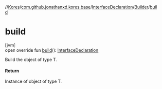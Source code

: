 //[Kores](../../../../index.md)/[com.github.jonathanxd.kores.base](../../index.md)/[InterfaceDeclaration](../index.md)/[Builder](index.md)/[build](build.md)

# build

[jvm]\
open override fun [build](build.md)(): [InterfaceDeclaration](../index.md)

Build the object of type T.

#### Return

Instance of object of type T.
